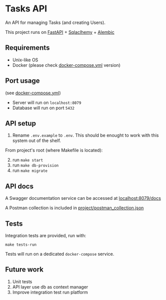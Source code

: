 # Tasks API

An API for managing Tasks (and creating Users). 

This project runs on [FastAPI](https://fastapi.tiangolo.com/) + [Sqlaclhemy](https://www.sqlalchemy.org/) + [Alembic](https://alembic.sqlalchemy.org/en/latest/)


## Requirements

* Unix-like OS
* Docker (please check [docker-compose.yml](docker-compose.yml) version)

## Port usage 
(see [docker-compose.yml](docker-compose.yml))
* Server will run on `localhost:8079`
* Database will run on port `5432`

## API setup

1.  Rename `.env.example` to `.env`. This should be enought to work with this system out of the shelf.

From project's root (where Makefile is located):

2. run `make start`
3. run `make db-provision`
4. run `make migrate`

## API docs

A Swagger documentation service can be accessed at [localhost:8079/docs](localhost:8079/docs)

A Postman collection is included in [project/postman_collection.json](postman_collection.json)

## Tests
Integration tests are provided, run with:

`make tests-run`

Tests will run on a dedicated `docker-compose` service.

## Future work

1. Unit tests
2. API layer use db as context manager
3. Improve integration test run platform
